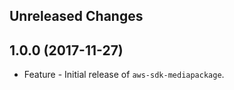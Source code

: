 Unreleased Changes
------------------

1.0.0 (2017-11-27)
------------------

* Feature - Initial release of `aws-sdk-mediapackage`.


